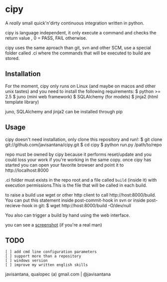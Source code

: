 cipy
====

A *really* small quick'n'dirty continuous integration written in python.

cipy is language independent, it only execute a command and checks the return value , 0 = PASS, FAIL otherwise.

cipy uses the same aproach than git, svn and other SCM, use a special folder called .ci where the commands that will be executed to build are stored.

Installation
------------

For the moment, cipy only runs on Linux (and maybe on macos and other unix tastes) and you need to install the following requirements:
    $ python >= 2.5
    $ juno (mini web framework)
    $ SQLAlchemy (for models)
    $ jinja2 (html template library)

juno, SQLAlchemy and jinja2 can be installed through pip

Usage
-----

cipy doesn't need installation, only clone this repository and run!:
    $ git clone git://github.com/javisantana/cipy.git
    $ cd cipy
    $ python run.py /path/to/repo
  
repo must be owned by cipy because it performs reset/update and you could loss your work if you're working in the same copy.
once cipy has started you can open your favorite browser and point it to http://localhost:8000

.ci folder must exists in the repo root and a file called `build` (inside it) with execution permissions.This is the file that will be called in each build.

to raise a build use wget or other http client to call http://host:8000/build. You can put this statement inside post-commit-hook in svn or inside post-recieve-hook in git:
    $ wget http://host:8000/build -O/dev/null

You also can trigger a build by hand using the web interface.

you can see a [screenshot](http://web2.twitpic.com/m9kjj) (if you're a real man)

TODO
----
    [ ] add cmd line configuration parameters
    [ ] support more than a repository
    [ ] windows version 
    [ ] improve my written english skills


javisantana, qualopec (a) gmail.com | @javisantana






